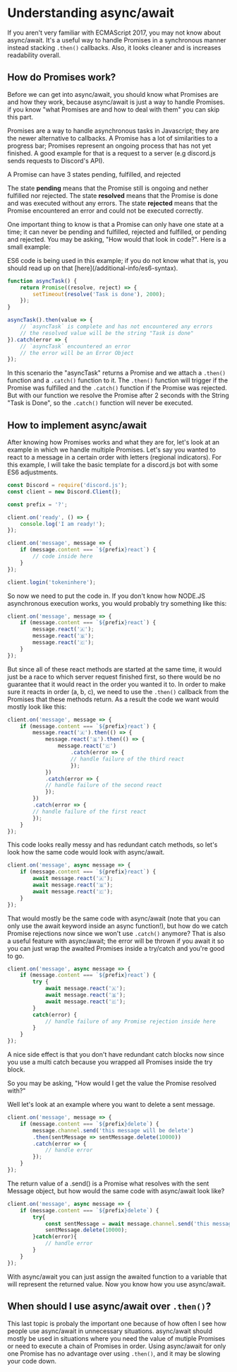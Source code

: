 # Understanding async/await

If you aren't very familiar with ECMAScript 2017, you may not know about async/await. It's a useful way to handle Promises in a synchronous manner instead stacking `.then()` callbacks. Also, it looks cleaner and is increases readability overall.

## How do Promises work?

Before we can get into async/await, you should know what Promises are and how they work, because async/await is just a way to handle Promises. if you know "what Promises are and how to deal with them" you can skip this part. 

Promises are a way to handle asynchronous tasks in Javascript; they are the newer alternative to callbacks. A Promise has a lot of similarities to a progress bar; Promises represent an ongoing process that has not yet finished. A good example for that is a request to a server (e.g discord.js sends requests to Discord's API).

A Promise can have 3 states pending, fulfilled, and rejected

The state **pending** means that the Promise still is ongoing and nether fulfilled nor rejected.
The state **resolved** means that the Promise is done and was executed without any errors.
The state **rejected** means that the Promise encountered an error and could not be executed correctly.

One important thing to know is that a Promise can only have one state at a time; it can never be pending and fulfilled, rejected and fulfilled, or pending and rejected. You may be asking, "How would that look in code?". Here is a small example:
<p class="tip">ES6 code is being used in this example; if you do not know what that is, you should read up on that [here](/additional-info/es6-syntax).</p>

```js
function asyncTask() {
	return Promise((resolve, reject) => {
		setTimeout(resolve('Task is done'), 2000);
	});
}

asyncTask().then(value => {
	// `asyncTask` is complete and has not encountered any errors
	// the resolved value will be the string "Task is done"
}).catch(error => {
	// `asyncTask` encountered an error
	// the error will be an Error Object
});
```

In this scenario the "asyncTask" returns a Promise and we attach a `.then()` function and a `.catch()` function to it. The `.then()` function will trigger if the Promise was fulfilled and the `.catch()` function if the Promise was rejected. But with our function we resolve the Promise after 2 seconds with the String "Task is Done", so the `.catch()` function will never be executed.

## How to implement async/await

After knowing how Promises works and what they are for, let's look at an example in which we handle multiple Promises. Let's say you wanted to react to a message in a certain order with letters (regional indicators). For this example, I will take the basic template for a discord.js bot with some ES6 adjustments.

```js
const Discord = require('discord.js');
const client = new Discord.Client();

const prefix = '?';

client.on('ready', () => {
	console.log('I am ready!');
});

client.on('message', message => {
	if (message.content === `${prefix}react`) {
		// code inside here
	}
});

client.login('tokeninhere');
```

So now we need to put the code in. If you don't know how NODE.JS asynchronous execution works, you would probably try something like this:

```js
client.on('message', message => {
	if (message.content === `${prefix}react`) {
		message.react('🇦');
		message.react('🇧');
		message.react('🇨');
	}
});
```

But since all of these react methods are started at the same time, it would just be a race to which server request finished first, so there would be no guarantee that it would react in the order you wanted it to. In order to make sure it reacts in order (a, b, c), we need to use the `.then()` callback from the Promises that these methods return. As a result the code we want would mostly look like this:

```js
client.on('message', message => {
	if (message.content === `${prefix}react`) {
		message.react('🇦').then(() => {
			message.react('🇧').then(() => {
				message.react('🇨')
					.catch(error => {
					// handle failure of the third react
					});
			})
			.catch(error => {
			// handle failure of the second react
			});
		})
		.catch(error => {
		// handle failure of the first react
		});
	}
});
```

This code looks really messy and has redundant catch methods, so let's look how the same code would look with async/await.

```js
client.on('message', async message => {
	if (message.content === `${prefix}react`) {
		await message.react('🇦');
		await message.react('🇧');
		await message.react('🇨');
	}
});
```

That would mostly be the same code with async/await (note that you can only use the await keyword inside an async function!), but how do we catch Promise rejections now since we won't use `.catch()` anymore? That is also a useful feature with async/await; the error will be thrown if you await it so you can just wrap the awaited Promises inside a try/catch and you're good to go. 

```js
client.on('message', async message => {
	if (message.content === `${prefix}react`) {
		try {
			await message.react('🇦');
			await message.react('🇧');
			await message.react('🇨');
		} 
		catch(error) {
			// handle failure of any Promise rejection inside here
		}
	}
});
```

A nice side effect is that you don't have redundant catch blocks now since you use a multi catch because you wrapped all Promises inside the try block. 

So you may be asking, "How would I get the value the Promise resolved with?"

Well let's look at an example where you want to delete a sent message.

```js
client.on('message', message => {
	if (message.content === `${prefix}delete`) {
		message.channel.send('this message will be delete')
		.then(sentMessage => sentMessage.delete(10000))
		.catch(error => {
			// handle error
		});
	}
});
```

The return value of a .send() is a Promise what resolves with the sent Message object, but how would the same code with async/await look like?

```js
client.on('message', async message => {
	if (message.content === `${prefix}delete`) {
		try{
			const sentMessage = await message.channel.send('this message will be delete');
			sentMessage.delete(10000);
		}catch(error){
			// handle error
		}
	}
});
```

With async/await you can just assign the awaited function to a variable that will represent the returned value. Now you know how you use async/await.

## When should I use async/await over `.then()`?

This last topic is probaly the important one because of how often I see how people use async/await in unnecessary situations. async/await should mostly be used in situations where you need the value of mutiple Promises or need to execute a chain of Promises in order. Using async/await for only one Promise has no advantage over using `.then()`, and it may be slowing your code down.
